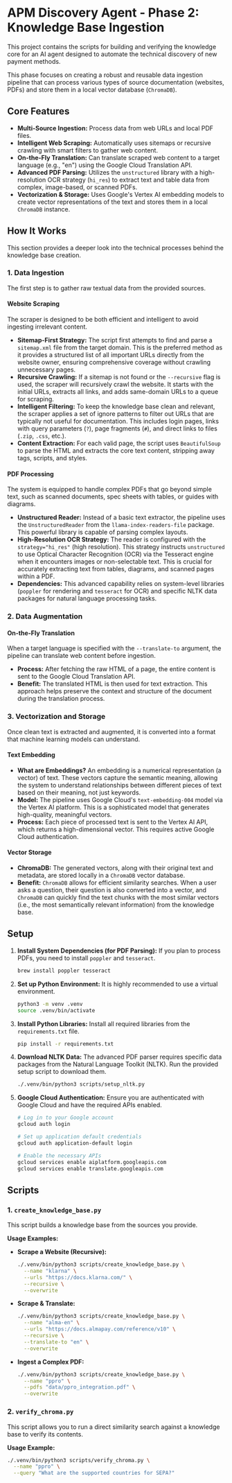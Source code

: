 # APM Discovery Agent - Phase 2: Knowledge Base Ingestion

This project contains the scripts for building and verifying the knowledge core for an AI agent designed to automate the technical discovery of new payment methods.

This phase focuses on creating a robust and reusable data ingestion pipeline that can process various types of source documentation (websites, PDFs) and store them in a local vector database (`ChromaDB`).

## Core Features

-   **Multi-Source Ingestion:** Process data from web URLs and local PDF files.
-   **Intelligent Web Scraping:** Automatically uses sitemaps or recursive crawling with smart filters to gather web content.
-   **On-the-Fly Translation:** Can translate scraped web content to a target language (e.g., "en") using the Google Cloud Translation API.
-   **Advanced PDF Parsing:** Utilizes the `unstructured` library with a high-resolution OCR strategy (`hi_res`) to extract text and table data from complex, image-based, or scanned PDFs.
-   **Vectorization & Storage:** Uses Google's Vertex AI embedding models to create vector representations of the text and stores them in a local `ChromaDB` instance.

## How It Works

This section provides a deeper look into the technical processes behind the knowledge base creation.

### 1. Data Ingestion

The first step is to gather raw textual data from the provided sources.

#### Website Scraping

The scraper is designed to be both efficient and intelligent to avoid ingesting irrelevant content.

-   **Sitemap-First Strategy:** The script first attempts to find and parse a `sitemap.xml` file from the target domain. This is the preferred method as it provides a structured list of all important URLs directly from the website owner, ensuring comprehensive coverage without crawling unnecessary pages.
-   **Recursive Crawling:** If a sitemap is not found or the `--recursive` flag is used, the scraper will recursively crawl the website. It starts with the initial URLs, extracts all links, and adds same-domain URLs to a queue for scraping.
-   **Intelligent Filtering:** To keep the knowledge base clean and relevant, the scraper applies a set of ignore patterns to filter out URLs that are typically not useful for documentation. This includes login pages, links with query parameters (`?`), page fragments (`#`), and direct links to files (`.zip`, `.css`, etc.).
-   **Content Extraction:** For each valid page, the script uses `BeautifulSoup` to parse the HTML and extracts the core text content, stripping away tags, scripts, and styles.

#### PDF Processing

The system is equipped to handle complex PDFs that go beyond simple text, such as scanned documents, spec sheets with tables, or guides with diagrams.

-   **Unstructured Reader:** Instead of a basic text extractor, the pipeline uses the `UnstructuredReader` from the `llama-index-readers-file` package. This powerful library is capable of parsing complex layouts.
-   **High-Resolution OCR Strategy:** The reader is configured with the `strategy="hi_res"` (high resolution). This strategy instructs `unstructured` to use Optical Character Recognition (OCR) via the Tesseract engine when it encounters images or non-selectable text. This is crucial for accurately extracting text from tables, diagrams, and scanned pages within a PDF.
-   **Dependencies:** This advanced capability relies on system-level libraries (`poppler` for rendering and `tesseract` for OCR) and specific NLTK data packages for natural language processing tasks.

### 2. Data Augmentation

#### On-the-Fly Translation

When a target language is specified with the `--translate-to` argument, the pipeline can translate web content before ingestion.

-   **Process:** After fetching the raw HTML of a page, the entire content is sent to the Google Cloud Translation API.
-   **Benefit:** The translated HTML is then used for text extraction. This approach helps preserve the context and structure of the document during the translation process.

### 3. Vectorization and Storage

Once clean text is extracted and augmented, it is converted into a format that machine learning models can understand.

#### Text Embedding

-   **What are Embeddings?** An embedding is a numerical representation (a vector) of text. These vectors capture the semantic meaning, allowing the system to understand relationships between different pieces of text based on their meaning, not just keywords.
-   **Model:** The pipeline uses Google Cloud's `text-embedding-004` model via the Vertex AI platform. This is a sophisticated model that generates high-quality, meaningful vectors.
-   **Process:** Each piece of processed text is sent to the Vertex AI API, which returns a high-dimensional vector. This requires active Google Cloud authentication.

#### Vector Storage

-   **ChromaDB:** The generated vectors, along with their original text and metadata, are stored locally in a `ChromaDB` vector database.
-   **Benefit:** `ChromaDB` allows for efficient similarity searches. When a user asks a question, their question is also converted into a vector, and `ChromaDB` can quickly find the text chunks with the most similar vectors (i.e., the most semantically relevant information) from the knowledge base.

## Setup

1.  **Install System Dependencies (for PDF Parsing):**
    If you plan to process PDFs, you need to install `poppler` and `tesseract`.
    ```bash
    brew install poppler tesseract
    ```

2.  **Set up Python Environment:**
    It is highly recommended to use a virtual environment.
    ```bash
    python3 -m venv .venv
    source .venv/bin/activate
    ```

3.  **Install Python Libraries:**
    Install all required libraries from the `requirements.txt` file.
    ```bash
    pip install -r requirements.txt
    ```

4.  **Download NLTK Data:**
    The advanced PDF parser requires specific data packages from the Natural Language Toolkit (NLTK). Run the provided setup script to download them.
    ```bash
    ./.venv/bin/python3 scripts/setup_nltk.py
    ```

5.  **Google Cloud Authentication:**
    Ensure you are authenticated with Google Cloud and have the required APIs enabled.
    ```bash
    # Log in to your Google account
    gcloud auth login

    # Set up application default credentials
    gcloud auth application-default login

    # Enable the necessary APIs
    gcloud services enable aiplatform.googleapis.com
    gcloud services enable translate.googleapis.com
    ```

## Scripts

### 1. `create_knowledge_base.py`

This script builds a knowledge base from the sources you provide.

**Usage Examples:**

-   **Scrape a Website (Recursive):**
    ```bash
    ./.venv/bin/python3 scripts/create_knowledge_base.py \
      --name "klarna" \
      --urls "https://docs.klarna.com/" \
      --recursive \
      --overwrite
    ```

-   **Scrape & Translate:**
    ```bash
    ./.venv/bin/python3 scripts/create_knowledge_base.py \
      --name "alma-en" \
      --urls "https://docs.almapay.com/reference/v10" \
      --recursive \
      --translate-to "en" \
      --overwrite
    ```

-   **Ingest a Complex PDF:**
    ```bash
    ./.venv/bin/python3 scripts/create_knowledge_base.py \
      --name "ppro" \
      --pdfs "data/ppro_integration.pdf" \
      --overwrite
    ```

### 2. `verify_chroma.py`

This script allows you to run a direct similarity search against a knowledge base to verify its contents.

**Usage Example:**
```bash
./.venv/bin/python3 scripts/verify_chroma.py \
  --name "ppro" \
  --query "What are the supported countries for SEPA?"
```


